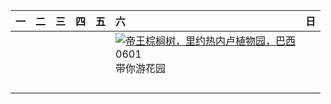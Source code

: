 | 一   | 二   | 三   | 四   | 五   | 六                                                                                                                                                                                            | 日   |
|:----|:----|:----|:----|:----|:---------------------------------------------------------------------------------------------------------------------------------------------------------------------------------------------|:----|
|     |     |     |     |     | [![](https://www.bing.com/th?id=OHR.CancaoDoExilio_ZH-CN1012675104_320x240.jpg '帝王棕榈树，里约热内卢植物园，巴西')](https://www.bing.com/th?id=OHR.CancaoDoExilio_ZH-CN1012675104_UHD.jpg)<br>0601<br>带你游花园 |     |
|     |     |     |     |     |                                                                                                                                                                                              |     |
|     |     |     |     |     |                                                                                                                                                                                              |     |
|     |     |     |     |     |                                                                                                                                                                                              |     |
|     |     |     |     |     |                                                                                                                                                                                              |     |